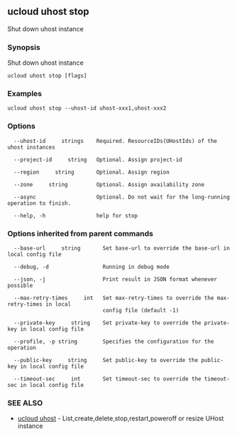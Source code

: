 ## ucloud uhost stop

Shut down uhost instance

### Synopsis

Shut down uhost instance

```
ucloud uhost stop [flags]
```

### Examples

```
ucloud uhost stop --uhost-id uhost-xxx1,uhost-xxx2
```

### Options

```
  --uhost-id     strings    Required. ResourceIDs(UHostIds) of the uhost instances 

  --project-id     string   Optional. Assign project-id 

  --region     string       Optional. Assign region 

  --zone     string         Optional. Assign availability zone 

  --async                   Optional. Do not wait for the long-running operation to finish. 

  --help, -h                help for stop 

```

### Options inherited from parent commands

```
  --base-url     string       Set base-url to override the base-url in local config file 

  --debug, -d                 Running in debug mode 

  --json, -j                  Print result in JSON format whenever possible 

  --max-retry-times     int   Set max-retry-times to override the max-retry-times in local
                              config file (default -1) 

  --private-key     string    Set private-key to override the private-key in local config file 

  --profile, -p string        Specifies the configuration for the operation 

  --public-key     string     Set public-key to override the public-key in local config file 

  --timeout-sec     int       Set timeout-sec to override the timeout-sec in local config file 

```

### SEE ALSO

* [ucloud uhost](cli/cmd/ucloud/uhost)	 - List,create,delete,stop,restart,poweroff or resize UHost instance

